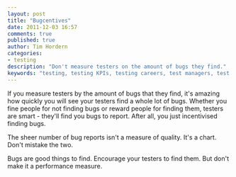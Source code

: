 ```yaml
---
layout: post
title: "Bugcentives"
date: 2011-12-03 16:57
comments: true
published: true
author: Tim Hordern
categories: 
- testing
description: "Don't measure testers on the amount of bugs they find."
keywords: "testing, testing KPIs, testing careers, test managers, test management, rewarding testers, QA careers, QA management, tester performance measures"
---
```


If you measure testers by the amount of bugs that they find, it's amazing how quickly you will see your testers find a whole lot of bugs. Whether you fine people for not finding bugs or reward people for finding them, testers are smart - they'll find you bugs to report. After all, you just incentivised finding bugs.

The sheer number of bug reports isn't a measure of quality. It's a chart. Don't mistake the two.

Bugs are good things to find. Encourage your testers to find them. But don't make it a performance measure.
